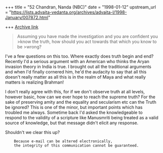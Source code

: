 +++
title = "52 Chandran, Nanda (NBC)"
date = "1998-01-12"
upstream_url = "https://lists.advaita-vedanta.org/archives/advaita-l/1998-January/007872.html"

+++
[Archive link](https://lists.advaita-vedanta.org/archives/advaita-l/1998-January/007872.html)

>Assuming you have made the investigation and you are confident you >know
the truth, how should you act towards that which you know to be >wrong?

I've a few questions on this too. Where exactly does truth begin and end?
Recently I'd a serious argument with an American who thinks the Aryan
invasion theory in India is true. I brought out all the traditional
arguments and when I'd finally cornered him, he'd the audacity to say that
all this doesn't really matter as all this is in the realm of Maya and what
really matters is realizing Brahman!

I don't really agree with this, for if we don't observe truth at all levels,
however basic, how can we ever hope to reach the supreme truth? For the sake
of preserving amity and the equality and secularism etc can the Truth be
ignored? This is one of the minor, but important points which has troubled
me always. Sometime back I'd asked the knowledgeable to respond to the
validity of a scripture like Manusmriti being treated as a valid source of
knowledge, but that message didn't elicit any response.

Shouldn't we clear this up?

        Because e-mail can be altered electronically,
        the integrity of this communication cannot be guaranteed.

